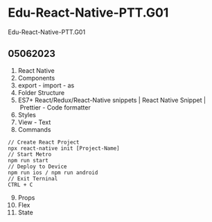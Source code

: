 # Edu-React-Native-PTT.G01
Edu-React-Native-PTT.G01


## 05062023

01. React Native
02. Components
03. export - import - as
04. Folder Structure
05. ES7+ React/Redux/React-Native snippets | React Native Snippet | Prettier - Code formatter
06. Styles
07. View - Text
08. Commands
```
// Create React Project
npx react-native init [Project-Name]
// Start Metro
npm run start
// Deploy to Device
npm run ios / npm run android
// Exit Terninal
CTRL + C
```
09. Props
10. Flex
11. State
